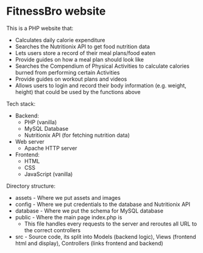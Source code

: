 # FitnessBro website

This is a PHP website that:
- Calculates daily calorie expenditure
- Searches the Nutritionix API to get food nutrition data
- Lets users store a record of their meal plans/food eaten
- Provide guides on how a meal plan should look like
- Searches the Compendium of Physical Activities to calculate calories burned from performing certain Activities
- Provide guides on workout plans and videos
- Allows users to login and record their body information (e.g. weight, height) that could be used by the functions above

Tech stack:
- Backend:
    - PHP (vanilla)
    - MySQL Database
    - Nutritionix API (for fetching nutrition data)
- Web server
    - Apache HTTP server
- Frontend:
    - HTML
    - CSS
    - JavaScript (vanilla)

Directory structure:
- assets - Where we put assets and images
- config - Where we put credentials to the database and Nutritionix API
- database - Where we put the schema for MySQL database
- public - Where the main page index.php is
    - This file handles every requests to the server and reroutes all URL to the correct controllers
- src - Source code, its split into Models (backend logic), Views (frontend html and display), Controllers (links frontend and backend)
